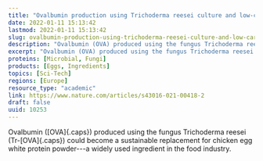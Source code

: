 ```yaml
---
title: "Ovalbumin production using Trichoderma reesei culture and low-carbon energy could mitigate the environmental impacts of chicken-egg-derived ovalbumin"
date: 2022-01-11 15:13:42
lastmod: 2022-01-11 15:13:42
slug: ovalbumin-production-using-trichoderma-reesei-culture-and-low-carbon-energy-could-mitigate
description: "Ovalbumin (OVA) produced using the fungus Trichoderma reesei (Tr-OVA) could become a sustainable replacement for chicken egg white protein powder—a widely used ingredient in the food&nbsp;industry."
excerpt: "Ovalbumin (OVA) produced using the fungus Trichoderma reesei (Tr-OVA) could become a sustainable replacement for chicken egg white protein powder—a widely used ingredient in the food&nbsp;industry."
proteins: [Microbial, Fungi]
products: [Eggs, Ingredients]
topics: [Sci-Tech]
regions: [Europe]
resource_type: "academic"
link: https://www.nature.com/articles/s43016-021-00418-2
draft: false
uuid: 10253
---
```

Ovalbumin ([OVA]{.caps}) produced using the fungus Trichoderma reesei
(Tr-[OVA]{.caps}) could become a sustainable replacement for chicken egg
white protein powder---a widely used ingredient in the food industry.
